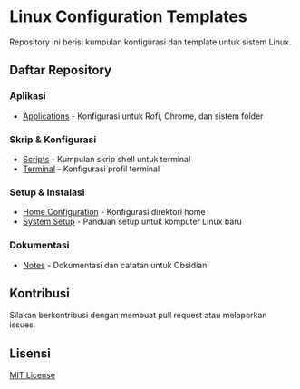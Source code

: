 # Linux Configuration Templates

Repository ini berisi kumpulan konfigurasi dan template untuk sistem Linux.

## Daftar Repository

### Aplikasi
- [Applications](https://github.com/LINUX-TEMPLATE/applications) - Konfigurasi untuk Rofi, Chrome, dan sistem folder

### Skrip & Konfigurasi
- [Scripts](https://github.com/LINUX-TEMPLATE/script) - Kumpulan skrip shell untuk terminal
- [Terminal](https://github.com/LINUX-TEMPLATE/terminal) - Konfigurasi profil terminal

### Setup & Instalasi
- [Home Configuration](https://github.com/LINUX-TEMPLATE/HOME) - Konfigurasi direktori home
- [System Setup](https://github.com/LINUX-TEMPLATE/setup) - Panduan setup untuk komputer Linux baru

### Dokumentasi
- [Notes](https://github.com/LINUX-TEMPLATE/notes) - Dokumentasi dan catatan untuk Obsidian

## Kontribusi
Silakan berkontribusi dengan membuat pull request atau melaporkan issues.

## Lisensi
[MIT License](LICENSE)
